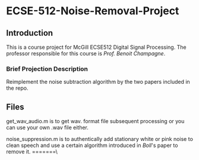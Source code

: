 # ECSE-512-Noise-Removal-Project
## Introduction
This is a course project for McGill ECSE512 Digital Signal Processing. The professor responsible for this course is *Prof. Benoit Champagne*.

### Brief Projection Description
Reimplement the noise subtraction algorithm by the two papers included in the repo.
## Files
get_wav_audio.m is to get wav. format file subsequent processing or you can use your own .wav file either.

noise_suppression.m is to authentically add stationary white or pink noise to clean speech and use a certain algorithm introduced in *Boll*'s paper to remove it.
=======\